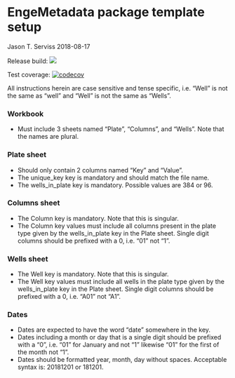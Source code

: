 EngeMetadata package template setup
================
Jason T. Serviss
2018-08-17

Release build:
<a href="https://travis-ci.org/EngeLab/EngeMetadata"><img src="https://travis-ci.org/EngeLab/EngeMetadata.svg?branch=master"></a>

Test coverage:
[![codecov](https://codecov.io/gh/EngeLab/EngeMetadata/branch/master/graph/badge.svg)](https://codecov.io/gh/EngeLab/EngeMetadata)

All instructions herein are case sensitive and tense specific, i.e.
“Well” is not the same as “well” and “Well” is not the same as
“Wells”.

### Workbook

  - Must include 3 sheets named “Plate”, “Columns”, and “Wells”. Note
    that the names are plural.

### Plate sheet

  - Should only contain 2 columns named “Key” and “Value”.
  - The unique\_key key is mandatory and should match the file name.
  - The wells\_in\_plate key is mandatory. Possible values are 384 or
    96.

### Columns sheet

  - The Column key is mandatory. Note that this is singular.
  - The Column key values must include all columns present in the plate
    type given by the wells\_in\_plate key in the Plate sheet. Single
    digit columns should be prefixed with a 0, i.e. “01” not “1”.

### Wells sheet

  - The Well key is mandatory. Note that this is singular.
  - The Well key values must include all wells in the plate type given
    by the wells\_in\_plate key in the Plate sheet. Single digit columns
    should be prefixed with a 0, i.e. “A01” not “A1”.

### Dates

  - Dates are expected to have the word “date” somewhere in the key.
  - Dates including a month or day that is a single digit should be
    prefixed with a “0”, i.e. “01” for January and not “1” likewise “01”
    for the first of the month not “1”.
  - Dates should be formatted year, month, day without spaces.
    Acceptable syntax is: 20181201 or 181201.
